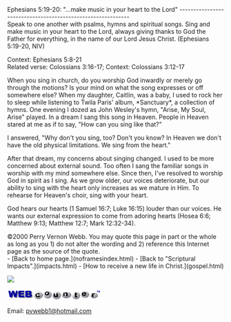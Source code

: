  <head> <title>(PVW) Ephesians 5:19: "...make music in your heart to the Lord"</title> <meta content="IE=9" http-equiv="X-UA-Compatible"></meta> <link href="css/page_style.css" rel="stylesheet" type="text/css"></link> </head><body><div class="page_style"> Ephesians 5:19-20: "...make music in your heart to the Lord"
------------------------------------------------------------

<div class="p">Speak to one another with psalms, hymns and spiritual songs. Sing and make music in your heart to the Lord, always giving thanks to God the Father for everything, in the name of our Lord Jesus Christ. (Ephesians 5:19-20, NIV)

 Context: Ephesians 5:8-21  
 Related verse: Colossians 3:16-17; Context: Colossians 3:12-17  
</div>When you sing in church, do you worship God inwardly or merely go through the motions? Is your mind on what the song expresses or off somewhere else? When my daughter, Caitlin, was a baby, I used to rock her to sleep while listening to Twila Paris' album, *Sanctuary*, a collection of hymns. One evening I dozed as John Wesley's hymn, "Arise, My Soul, Arise" played. In a dream I sang this song in Heaven. People in Heaven stared at me as if to say, "How can you sing like that?"

I answered, "Why don't you sing, too? Don't you know? In Heaven we don't have the old physical limitations. We sing from the heart."

After that dream, my concerns about singing changed. I used to be more concerned about external sound. Too often I sang the familiar songs in worship with my mind somewhere else. Since then, I've resolved to worship God in spirit as I sing. As we grow older, our voices deteriorate, but our ability to sing with the heart only increases as we mature in Him. To rehearse for Heaven's choir, sing with your heart.

God hears our hearts (1 Samuel 16:7; Luke 16:15) louder than our voices. He wants our external expression to come from adoring hearts (Hosea 6:6; Matthew 9:13; Matthew 12:7; Mark 12:32-34).

<div class="copy">©2000 Perry Vernon Webb. You may quote this page in part or the whole as long as you  
 1) do not alter the wording and   
 2) reference this Internet page as the source of the quote.</div> </div>- [Back to home page.](noframesindex.html)
- [Back to "Scriptural Impacts".](impacts.html)
- [How to receive a new life in Christ.](gospel.html)
 
![](http://counter.digits.com/wc/-d/4/pvwebb)

[![digits](images/wc-03.gif)](http://www.digits.com/)

Email: [pvwebb1@hotmail.com](mailto:pvwebb1@hotmail.com)

 